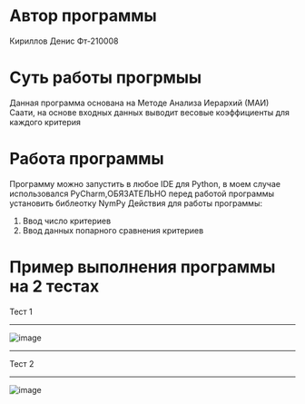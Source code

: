 # Автор программы
Кириллов Денис Фт-210008
# Суть работы прогрмыы
Данная программа основана на Методе Анализа Иерархий (МАИ) Саати, на основе входных данных выводит весовые коэффициенты для каждого критерия
# Работа программы 
Программу можно запустить в любое IDE для Python, в моем случае использовался PyCharm,ОБЯЗАТЕЛЬНО перед работой программы установить библеотку NymPy
Действия для работы программы:
1) Ввод число критериев
2) Ввод данных попарного сравнения критериев
# Пример выполнения программы на 2 тестах
Тест 1
___
![image](https://user-images.githubusercontent.com/113837843/197474543-07dc85dc-2a42-4aa1-a8d5-a1fb7b618ef5.png)

___
Тест 2
___
![image](https://user-images.githubusercontent.com/113837843/197474595-dc335087-1fd0-47cb-bb2a-1e7beda9e12e.png)
